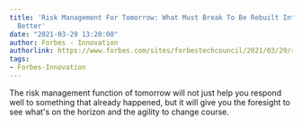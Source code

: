 ```yaml
---
title: 'Risk Management For Tomorrow: What Must Break To Be Rebuilt Into Something
  Better'
date: "2021-03-29 13:20:00"
author: Forbes - Innovation
authorlink: https://www.forbes.com/sites/forbestechcouncil/2021/03/29/risk-management-for-tomorrow-what-must-break-to-be-rebuilt-into-something-better/
tags:
- Forbes-Innovation
---
```

The risk management function of tomorrow will not just help you respond well to something that already happened, but it will give you the foresight to see what's on the horizon and the agility to change course.